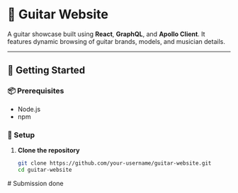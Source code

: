 # 🎸 Guitar Website

A guitar showcase built using **React**, **GraphQL**, and **Apollo Client**. It features dynamic browsing of guitar brands, models, and musician details.

---

## 🚀 Getting Started

### 📦 Prerequisites

- Node.js 
- npm 

### 🔧 Setup

1. **Clone the repository**

   ```bash
   git clone https://github.com/your-username/guitar-website.git
   cd guitar-website
#   S u b m i s s i o n   d o n e 
 
 